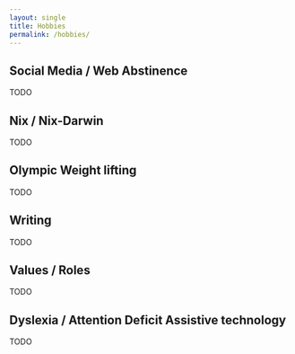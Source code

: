 ```yaml
---
layout: single 
title: Hobbies
permalink: /hobbies/
---
```



## Social Media / Web Abstinence
TODO 

## Nix / Nix-Darwin
TODO

## Olympic Weight lifting
TODO

## Writing
TODO 

## Values / Roles 
TODO

## Dyslexia / Attention Deficit Assistive technology  
TODO

